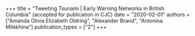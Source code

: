 +++
title = "Tweeting Tsunami | Early Warning Networks in British Columbia" (accepted for publication in CJC)
date = "2020-02-01"
authors = ["Amanda Olivia Elizabeth Oldring", "Alexander Brand", "Antonina Milekhina"]
publication_types = ["2"]
+++